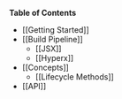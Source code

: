 <strong>Table of Contents</strong>

* [[Getting Started]]
* [[Build Pipeline]]
  * [[JSX]]
  * [[Hyperx]]
* [[Concepts]]
  * [[Lifecycle Methods]]
* [[API]]

